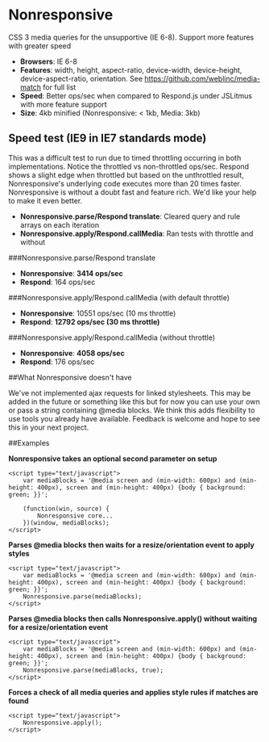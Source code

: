 Nonresponsive
=============

CSS 3 media queries for the unsupportive (IE 6-8). Support more features with greater speed

* **Browsers**: IE 6-8
* **Features**: width, height, aspect-ratio, device-width, device-height, device-aspect-ratio, orientation. See https://github.com/weblinc/media-match for full list
* **Speed**: Better ops/sec when compared to Respond.js under JSLitmus with more feature support
* **Size**: 4kb minified (Nonresponsive: < 1kb, Media: 3kb)

## Speed test (IE9 in IE7 standards mode)

This was a difficult test to run due to timed throttling occurring in both implementations.
Notice the throttled vs non-throttled ops/sec. 
Respond shows a slight edge when throttled but based on the unthrottled result, 
Nonresponsive's underlying code executes more than 20 times faster.
Nonresponsive is without a doubt fast and feature rich. We'd like your help to make it even better.

* **Nonresponsive.parse/Respond translate**: Cleared query and rule arrays on each iteration
* **Nonresponsive.apply/Respond.callMedia**: Ran tests with throttle and without

###Nonresponsive.parse/Respond translate

* **Nonresponsive**: **3414 ops/sec**
* **Respond**: 164 ops/sec

###Nonresponsive.apply/Respond.callMedia (with default throttle)

* **Nonresponsive**: 10551 ops/sec (10 ms throttle)
* **Respond**: **12792 ops/sec (30 ms throttle)**

###Nonresponsive.apply/Respond.callMedia (without throttle)

* **Nonresponsive**: **4058 ops/sec**
* **Respond**: 176 ops/sec

##What Nonresponsive doesn't have

We've not implemented ajax requests for linked stylesheets. 
This may be added in the future or something like this but for now you can use your own or pass a string containing @media blocks.
We think this adds flexibility to use tools you already have available. 
Feedback is welcome and hope to see this in your next project.

##Examples

**Nonresponsive takes an optional second parameter on setup**
```
<script type="text/javascript">
    var mediaBlocks = '@media screen and (min-width: 600px) and (min-height: 400px), screen and (min-height: 400px) {body { background: green; }}';

    (function(win, source) {
        Nonresponsive core...
    })(window, mediaBlocks);
</script>
```

**Parses @media blocks then waits for a resize/orientation event to apply styles**
```
<script type="text/javascript">
    var mediaBlocks = '@media screen and (min-width: 600px) and (min-height: 400px), screen and (min-height: 400px) {body { background: green; }}';
    Nonresponsive.parse(mediaBlocks);
</script>
```

**Parses @media blocks then calls Nonresponsive.apply() without waiting for a resize/orientation event**
```
<script type="text/javascript">
    var mediaBlocks = '@media screen and (min-width: 600px) and (min-height: 400px), screen and (min-height: 400px) {body { background: green; }}';
    Nonresponsive.parse(mediaBlocks, true);
</script>
```

**Forces a check of all media queries and applies style rules if matches are found**
```
<script type="text/javascript">
    Nonresponsive.apply();
</script>
```